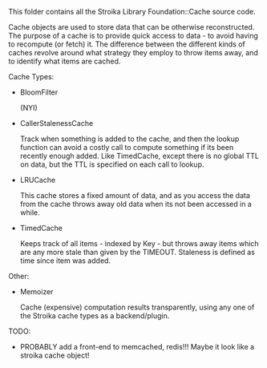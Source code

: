 This folder contains all the Stroika Library Foundation::Cache source code.

Cache objects are used to store data that can be otherwise reconstructed. The
purpose of a cache is to provide quick access to data - to avoid having to
recompute (or fetch) it. The difference between the different kinds of caches
revolve around what strategy they employ to throw items away, and to identify
what items are cached.

Cache Types:

  -  BloomFilter
	 
	 (NYI)

  -  CallerStalenessCache
	 
	 Track when something is added to the cache, and then the lookup function can avoid a costly call to compute something if its been recently enough added. Like TimedCache, except there is no global TTL on data, but the TTL is specified on each call to lookup.

  -  LRUCache

     This cache stores a fixed amount of data, and as you access the data from the cache throws away old data when its not been accessed in a while.

  -  TimedCache
     
	 Keeps track of all items - indexed by Key - but throws away items which are any more stale than given by the TIMEOUT. Staleness is defined as time since item was added.

Other:
  -  Memoizer
     
	 Cache (expensive) computation results transparently, using any one of the Stroika cache types as a backend/plugin.

TODO:

  -  PROBABLY add a front-end to memcached, redis!!! Maybe it look like a stroika cache object!
